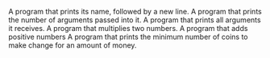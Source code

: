 A program that prints its name, followed by a new line.
A program that prints the number of arguments passed into it.
A program that prints all arguments it receives.
A program that multiplies two numbers.
A program that adds positive numbers
A program that prints the minimum number of coins to make change for an amount of money.
